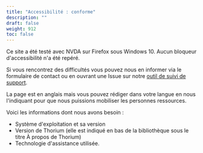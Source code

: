 ```yaml
---
title: "Accessibilité : conforme"
description: ""
draft: false
weight: 912
toc: false
---
```


Ce site a été testé avec NVDA sur Firefox sous Windows 10. Aucun bloqueur d'accessibilité n'a été repéré.

Si vous rencontrez des difficultés vous pouvez nous en informer via le 
formulaire de contact ou en ouvrant une Issue sur notre 
[outil de suivi de support](https://github.com/edrlab/thorium-reader-doc/issues/new).

La page est en anglais mais vous pouvez rédiger dans votre langue en nous 
l'indiquant pour que nous puissions mobiliser les personnes ressources.

Voici les informations dont nous avons besoin :

* Système d'exploitation et sa version
* Version de Thorium (elle est indiqué en bas de la bibliothèque sous le titre À propos de Thorium)
* Technologie d'assistance utilisée.
